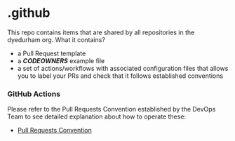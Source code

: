 # .github

This repo contains items that are shared by all repositories in the dyedurham org.
What it contains?

- a Pull Request template
- a **_CODEOWNERS_** example file
- a set of actions/workflows with associated configuration files that allows you to label your PRs and check that it follows established conventions

### GitHub Actions

Please refer to the Pull Requests Convention established by the DevOps Team to see detailed explanation about how to operate these:

- [Pull Requests Convention](<https://dyedurham.atlassian.net/wiki/spaces/DEVOPS/pages/2821849329/Pull+Requests+Convention>)

